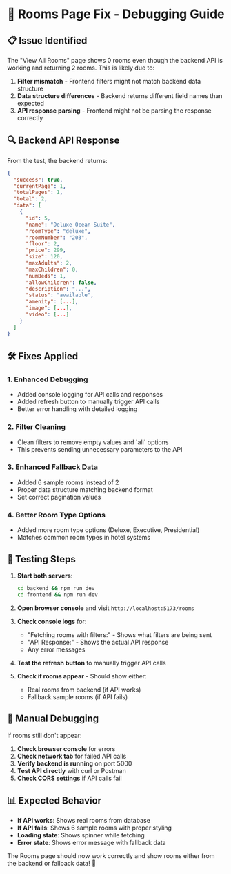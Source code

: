 # 🔧 Rooms Page Fix - Debugging Guide

## 📋 **Issue Identified**

The "View All Rooms" page shows 0 rooms even though the backend API is working and returning 2 rooms. This is likely due to:

1. **Filter mismatch** - Frontend filters might not match backend data structure
2. **Data structure differences** - Backend returns different field names than expected
3. **API response parsing** - Frontend might not be parsing the response correctly

## 🔍 **Backend API Response**

From the test, the backend returns:
```json
{
  "success": true,
  "currentPage": 1,
  "totalPages": 1,
  "total": 2,
  "data": [
    {
      "id": 5,
      "name": "Deluxe Ocean Suite",
      "roomType": "deluxe",
      "roomNumber": "203",
      "floor": 2,
      "price": 299,
      "size": 120,
      "maxAdults": 2,
      "maxChildren": 0,
      "numBeds": 1,
      "allowChildren": false,
      "description": "...",
      "status": "available",
      "amenity": [...],
      "image": [...],
      "video": [...]
    }
  ]
}
```

## 🛠️ **Fixes Applied**

### **1. Enhanced Debugging**
- Added console logging for API calls and responses
- Added refresh button to manually trigger API calls
- Better error handling with detailed logging

### **2. Filter Cleaning**
- Clean filters to remove empty values and 'all' options
- This prevents sending unnecessary parameters to the API

### **3. Enhanced Fallback Data**
- Added 6 sample rooms instead of 2
- Proper data structure matching backend format
- Set correct pagination values

### **4. Better Room Type Options**
- Added more room type options (Deluxe, Executive, Presidential)
- Matches common room types in hotel systems

## 🧪 **Testing Steps**

1. **Start both servers**:
   ```bash
   cd backend && npm run dev
   cd frontend && npm run dev
   ```

2. **Open browser console** and visit `http://localhost:5173/rooms`

3. **Check console logs** for:
   - "Fetching rooms with filters:" - Shows what filters are being sent
   - "API Response:" - Shows the actual API response
   - Any error messages

4. **Test the refresh button** to manually trigger API calls

5. **Check if rooms appear** - Should show either:
   - Real rooms from backend (if API works)
   - Fallback sample rooms (if API fails)

## 🔧 **Manual Debugging**

If rooms still don't appear:

1. **Check browser console** for errors
2. **Check network tab** for failed API calls
3. **Verify backend is running** on port 5000
4. **Test API directly** with curl or Postman
5. **Check CORS settings** if API calls fail

## 📊 **Expected Behavior**

- **If API works**: Shows real rooms from database
- **If API fails**: Shows 6 sample rooms with proper styling
- **Loading state**: Shows spinner while fetching
- **Error state**: Shows error message with fallback data

The Rooms page should now work correctly and show rooms either from the backend or fallback data! 🎉
